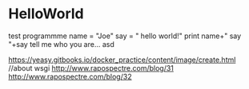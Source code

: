 # HelloWorld
test programmme
name = "Joe"
say = " hello world!"
print name+" say "+say
tell me who you are...
asd



https://yeasy.gitbooks.io/docker_practice/content/image/create.html
//about wsgi
http://www.rapospectre.com/blog/31
http://www.rapospectre.com/blog/32
